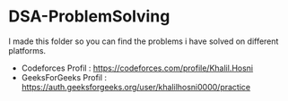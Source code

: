 # DSA-ProblemSolving 
I made this folder so you can find the problems i have solved on different platforms.
* Codeforces Profil : <a>https://codeforces.com/profile/Khalil.Hosni</a>
* GeeksForGeeks Profil : <a>https://auth.geeksforgeeks.org/user/khalilhosni0000/practice</a>

